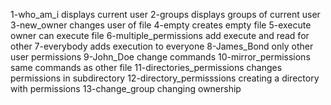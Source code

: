 1-who_am_i displays current user
2-groups displays groups of current user
3-new_owner changes user of file
4-empty creates empty file
5-execute owner can execute file
6-multiple_permissions add execute and read for other
7-everybody adds execution to everyone
8-James_Bond only other user permissions
9-John_Doe change commands
10-mirror_permissions same commands as other file
11-directories_permissions changes permissions in subdirectory
12-directory_permisssions creating a directory with permissions
13-change_group changing ownership
